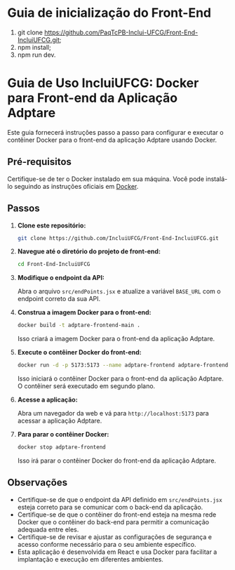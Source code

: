 # Guia de inicialização do Front-End

1. git clone https://github.com/PaqTcPB-Inclui-UFCG/Front-End-IncluiUFCG.git;
2. npm install;
3. npm run dev.

# Guia de Uso IncluiUFCG: Docker para Front-end da Aplicação Adptare

Este guia fornecerá instruções passo a passo para configurar e executar o contêiner Docker para o front-end da aplicação Adptare usando Docker.

## Pré-requisitos

Certifique-se de ter o Docker instalado em sua máquina. Você pode instalá-lo seguindo as instruções oficiais em [Docker](https://docs.docker.com/get-docker/).

## Passos

1. **Clone este repositório:**
   
   ```bash
   git clone https://github.com/IncluiUFCG/Front-End-IncluiUFCG.git
   ```

2. **Navegue até o diretório do projeto de front-end:**
   
   ```bash
   cd Front-End-IncluiUFCG
   ```

3. **Modifique o endpoint da API:**

   Abra o arquivo `src/endPoints.jsx` e atualize a variável `BASE_URL` com o endpoint correto da sua API.

4. **Construa a imagem Docker para o front-end:**
   
   ```bash
   docker build -t adptare-frontend-main .
   ```

   Isso criará a imagem Docker para o front-end da aplicação Adptare.

5. **Execute o contêiner Docker do front-end:**
   
   ```bash
   docker run -d -p 5173:5173 --name adptare-frontend adptare-frontend-main
   ```

   Isso iniciará o contêiner Docker para o front-end da aplicação Adptare. O contêiner será executado em segundo plano.

6. **Acesse a aplicação:**

   Abra um navegador da web e vá para `http://localhost:5173` para acessar a aplicação Adptare.

7. **Para parar o contêiner Docker:**
   
   ```bash
   docker stop adptare-frontend
   ```

   Isso irá parar o contêiner Docker do front-end da aplicação Adptare.

## Observações

- Certifique-se de que o endpoint da API definido em `src/endPoints.jsx` esteja correto para se comunicar com o back-end da aplicação.
- Certifique-se de que o contêiner do front-end esteja na mesma rede Docker que o contêiner do back-end para permitir a comunicação adequada entre eles.
- Certifique-se de revisar e ajustar as configurações de segurança e acesso conforme necessário para o seu ambiente específico.
- Esta aplicação é desenvolvida em React e usa Docker para facilitar a implantação e execução em diferentes ambientes.
